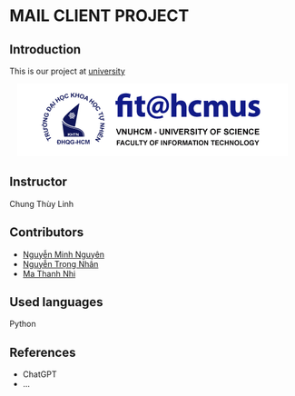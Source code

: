 # MAIL CLIENT PROJECT
## Introduction
<p>This is our project at <a href="https://www.hcmus.edu.vn/">university</a></p>
<div align="center"><a href="https://www.hcmus.edu.vn/"><img src="hcmus-logo.png"></a></div>

## Instructor
<p>Chung Thùy Linh</p>


## Contributors
- <a href="https://github.com/NguyenPTN">Nguyễn Minh Nguyên</a>
- <a href="https://github.com/nhan925">Nguyễn Trọng Nhân</a>
- <a href="https://github.com/MaThanhNhi">Ma Thanh Nhi</a>


## Used languages
<p> Python</p>

## References
- ChatGPT
- ...
